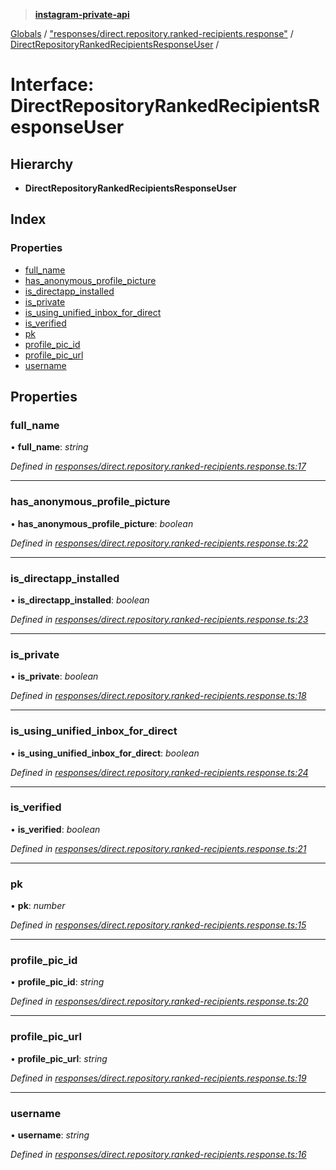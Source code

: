 > **[instagram-private-api](../README.md)**

[Globals](../README.md) / ["responses/direct.repository.ranked-recipients.response"](../modules/_responses_direct_repository_ranked_recipients_response_.md) / [DirectRepositoryRankedRecipientsResponseUser](_responses_direct_repository_ranked_recipients_response_.directrepositoryrankedrecipientsresponseuser.md) /

# Interface: DirectRepositoryRankedRecipientsResponseUser

## Hierarchy

* **DirectRepositoryRankedRecipientsResponseUser**

## Index

### Properties

* [full_name](_responses_direct_repository_ranked_recipients_response_.directrepositoryrankedrecipientsresponseuser.md#full_name)
* [has_anonymous_profile_picture](_responses_direct_repository_ranked_recipients_response_.directrepositoryrankedrecipientsresponseuser.md#has_anonymous_profile_picture)
* [is_directapp_installed](_responses_direct_repository_ranked_recipients_response_.directrepositoryrankedrecipientsresponseuser.md#is_directapp_installed)
* [is_private](_responses_direct_repository_ranked_recipients_response_.directrepositoryrankedrecipientsresponseuser.md#is_private)
* [is_using_unified_inbox_for_direct](_responses_direct_repository_ranked_recipients_response_.directrepositoryrankedrecipientsresponseuser.md#is_using_unified_inbox_for_direct)
* [is_verified](_responses_direct_repository_ranked_recipients_response_.directrepositoryrankedrecipientsresponseuser.md#is_verified)
* [pk](_responses_direct_repository_ranked_recipients_response_.directrepositoryrankedrecipientsresponseuser.md#pk)
* [profile_pic_id](_responses_direct_repository_ranked_recipients_response_.directrepositoryrankedrecipientsresponseuser.md#profile_pic_id)
* [profile_pic_url](_responses_direct_repository_ranked_recipients_response_.directrepositoryrankedrecipientsresponseuser.md#profile_pic_url)
* [username](_responses_direct_repository_ranked_recipients_response_.directrepositoryrankedrecipientsresponseuser.md#username)

## Properties

###  full_name

• **full_name**: *string*

*Defined in [responses/direct.repository.ranked-recipients.response.ts:17](https://github.com/dilame/instagram-private-api/blob/e9c516c/src/responses/direct.repository.ranked-recipients.response.ts#L17)*

___

###  has_anonymous_profile_picture

• **has_anonymous_profile_picture**: *boolean*

*Defined in [responses/direct.repository.ranked-recipients.response.ts:22](https://github.com/dilame/instagram-private-api/blob/e9c516c/src/responses/direct.repository.ranked-recipients.response.ts#L22)*

___

###  is_directapp_installed

• **is_directapp_installed**: *boolean*

*Defined in [responses/direct.repository.ranked-recipients.response.ts:23](https://github.com/dilame/instagram-private-api/blob/e9c516c/src/responses/direct.repository.ranked-recipients.response.ts#L23)*

___

###  is_private

• **is_private**: *boolean*

*Defined in [responses/direct.repository.ranked-recipients.response.ts:18](https://github.com/dilame/instagram-private-api/blob/e9c516c/src/responses/direct.repository.ranked-recipients.response.ts#L18)*

___

###  is_using_unified_inbox_for_direct

• **is_using_unified_inbox_for_direct**: *boolean*

*Defined in [responses/direct.repository.ranked-recipients.response.ts:24](https://github.com/dilame/instagram-private-api/blob/e9c516c/src/responses/direct.repository.ranked-recipients.response.ts#L24)*

___

###  is_verified

• **is_verified**: *boolean*

*Defined in [responses/direct.repository.ranked-recipients.response.ts:21](https://github.com/dilame/instagram-private-api/blob/e9c516c/src/responses/direct.repository.ranked-recipients.response.ts#L21)*

___

###  pk

• **pk**: *number*

*Defined in [responses/direct.repository.ranked-recipients.response.ts:15](https://github.com/dilame/instagram-private-api/blob/e9c516c/src/responses/direct.repository.ranked-recipients.response.ts#L15)*

___

###  profile_pic_id

• **profile_pic_id**: *string*

*Defined in [responses/direct.repository.ranked-recipients.response.ts:20](https://github.com/dilame/instagram-private-api/blob/e9c516c/src/responses/direct.repository.ranked-recipients.response.ts#L20)*

___

###  profile_pic_url

• **profile_pic_url**: *string*

*Defined in [responses/direct.repository.ranked-recipients.response.ts:19](https://github.com/dilame/instagram-private-api/blob/e9c516c/src/responses/direct.repository.ranked-recipients.response.ts#L19)*

___

###  username

• **username**: *string*

*Defined in [responses/direct.repository.ranked-recipients.response.ts:16](https://github.com/dilame/instagram-private-api/blob/e9c516c/src/responses/direct.repository.ranked-recipients.response.ts#L16)*